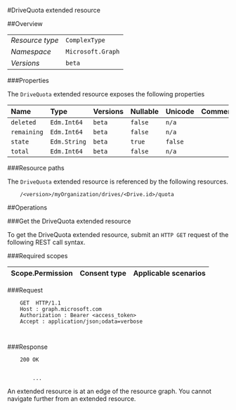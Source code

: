 #DriveQuota extended resource

 



##Overview

|  |  | 
| :-- | :-- | 
| _Resource type_ | `ComplexType` | 
| _Namespace_ | `Microsoft.Graph` | 
| _Versions_ | `beta` | 


###Properties

The `DriveQuota` extended resource exposes the following properties 

| Name | Type | Versions | Nullable | Unicode | Comments | 
| :-- | :-- | :-- | :-- | :-- | :-- | 
| `deleted` | `Edm.Int64` | `beta` | `false` | `n/a` |  | 
| `remaining` | `Edm.Int64` | `beta` | `false` | `n/a` |  | 
| `state` | `Edm.String` | `beta` | `true` | `false` |  | 
| `total` | `Edm.Int64` | `beta` | `false` | `n/a` |  | 


###Resource paths

The `DriveQuota` extended resource is referenced by the following resources. 

```
	/<version>/myOrganization/drives/<Drive.id>/quota
```



##Operations

###Get the DriveQuota extended resource

To get the DriveQuota extended resource, submit an `HTTP GET` request of the following REST call syntax. 

###Required scopes

| Scope.Permission | Consent type | Applicable scenarios | 
| :-- | :-- | :-- | 
###Request

```
	GET  HTTP/1.1
	Host : graph.microsoft.com
	Authorization : Bearer <access_token>
	Accept : application/json;odata=verbose
	
	
```

###Response

```
	200 OK
	
	
		...
```

An extended resource is at an edge of the resource graph. You cannot navigate further from an extended resource. 



<!-- {
"type": "#page.annotation",
"tocPath": "ComplexType/DriveQuota",
"section": "documentation"
} -->